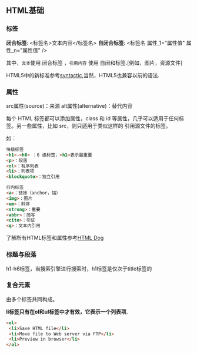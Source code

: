 
## HTML基础

### 标签

**闭合标签**: <标签名>文本内容</标签名>
**自闭合标签**: <标签名 属性_1="属性值" 属性_n="属性值" />

其中，`文本`使用 闭合标签 ，`引用内容` 使用 自闭和标签.[例如，图片，资源文件]

HTML5中的新标准参考[syntactic](http://dev.w3.org/html5/html-author/#syntactic-overview),当然，HTML5也兼容以前的语法.

### 属性

src属性(source)：来源
alt属性(alternative)：替代内容

每个 HTML 标签都可以添加属性，class 和 id 等属性，几乎可以适用于任何标签。另一些属性，比如 src，则只适用于类似<img>这样的
引用源文件的标签。

如：

```HTML
块级标签
<h1>-<h6> ：6 级标签，<h1>表示最重要
<p>：段落
<ol>：有序列表
<li>：列表项
<blockquote>：独立引用

行内标签
<a>：链接（anchor，锚）
<img>：图片
<em>：斜体
<strong>：重要
<abbr>：简写
<cite>：引证
<q>：文本内引用
```

了解所有HTML标签和属性参考[HTML Dog](http://htmldog.com/references/html/tags/)

### 标题与段落

h1-h6标签，当搜索引擎进行搜索时，h1标签是仅次于title标签的

### 复合元素

由多个标签共同构成。

**li标签只有在ol和ul标签中才有效，它表示一个列表项.**

```html
<ol>
 <li>Save HTML file</li>
 <li>Move file to Web server via FTP</li>
 <li>Preview in browser</li>
</ol>
```
